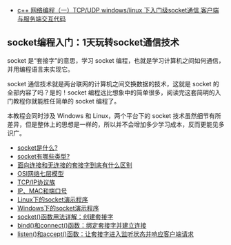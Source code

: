 * [c++ 网络编程（一）TCP/UDP windows/linux 下入门级socket通信 客户端与服务端交互代码](入门级客户端与服务端交互代码.md)

## socket编程入门：1天玩转socket通信技术

socket 是“套接字”的意思，学习 socket 编程，也就是学习计算机之间如何通信，并用编程语言来实现它。

socket 通信技术就是两台联网的计算机之间交换数据的技术，这就是 socket 的全部内容了吗？是的！socket 编程远比想象中的简单很多，阅读完这套简明的入门教程你就能胜任简单的 socket 编程了。

本教程会同时涉及 Windows 和 Linux，两个平台下的 socket 技术虽然细节有所差异，但是整体上的思想是一样的，所以并不会增加多少学习成本，反而更能见多识广。

* [socket是什么?](./socket是什么.md)
* [socket有哪些类型?](./socket有哪些类型.md)
* [面向连接和无连接的套接字到底有什么区别](./面向连接和无连接的套接字到底有什么区别.md)
* [OSI网络七层模型](./OSI网络七层模型.md)
* [TCP/IP协议族](TCPIP协议族.md)
* [IP、MAC和端口号](IP、MAC和端口号.md)
* [Linux下的socket演示程序](Linux下的socket演示程序.md)
* [Windows下的socket演示程序](Windows下的socket演示程序.md)
* [socket()函数用法详解：创建套接字](socket()函数用法详解_创建套接字.md)
* [bind()和connect()函数：绑定套接字并建立连接](bind()和connect()函数.md)
* [listen()和accept()函数：让套接字进入监听状态并响应客户端请求](listen()和accept()函数.md)